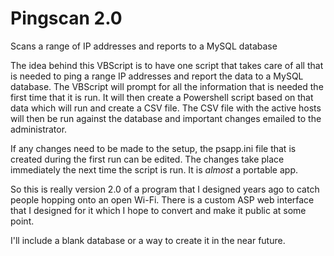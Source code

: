 # Pingscan 2.0
Scans a range of IP addresses and reports to a MySQL database

The idea behind this VBScript is to have one script that takes care of all that is needed to ping a range IP addresses and report the data to a MySQL database.
The VBScript will prompt for all the information that is needed the first time that it is run. It will then create a Powershell script based on that data which will run and create a CSV file.
The CSV file with the active hosts will then be run against the database and important changes emailed to the administrator.

If any changes need to be made to the setup, the psapp.ini file that is created during the first run can be edited. The changes take place immediately the next time the script is run. It is *almost* a portable app.

So this is really version 2.0 of a program that I designed years ago to catch people hopping onto an open Wi-Fi. There is a custom ASP web interface that I designed for it which I hope to convert and make it public at some point.

I'll include a blank database or a way to create it in the near future.
